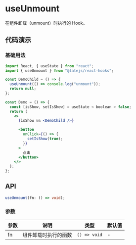 # useUnmount

在组件卸载（unmount）时执行的 Hook。

## 代码演示

### 基础用法

```jsx
import React, { useState } from "react";
import { useUnmount } from "@latejs/react-hooks";

const DemoChild = () => {
  useUnmount(() => console.log("unmount"));
  return null;
};

const Demo = () => {
  const [isShow, setIsShow] = useState < boolean > false;
  return (
    <>
      {isShow && <DemoChild />}

      <button
        onClick={() => {
          setIsShow(true);
        }}
      >
        点击
      </button>
    </>
  );
};
```

## API

```typescript
useUnmount(fn: () => void);
```

### 参数

| 参数 | 说明                 | 类型         | 默认值 |
| ---- | -------------------- | ------------ | ------ |
| fn   | 组件卸载时执行的函数 | `() => void` | -      |
